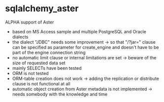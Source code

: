 # sqlalchemy_aster

ALPHA support of Aster
* based on MS Access sample and multiple PostgreSQL and Oracle dialects
* the dialect "JDBC" needs some improvement -> so that "/?jar=" clause can be specified as parameter for create_engine and doesn't have to be part of the engine connection string
* no automatic limit clause or internal limitations are set -> beware of the size of requested data set
* mainly SELECTs have been tested
* ORM is not tested
* ORM-table creation does not work -> adding the replication or distribute clause is not functional at all
* automatic object creation from Aster metadata is not implemented -> needs somebody with the knowledge and time
